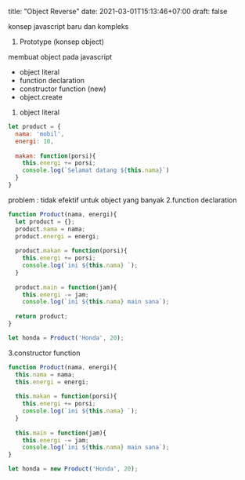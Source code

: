title: "Object Reverse"
date: 2021-03-01T15:13:46+07:00
draft: false

konsep javascript baru dan kompleks
1. Prototype (konsep object)

membuat object pada javascript
- object literal
- function declaration
- constructor function (new)
- object.create

1. object literal
```javascript
let product = {
  nama: 'mobil',
  energi: 10,
  
  makan: function(porsi){
    this.energi += porsi;
    console.log(`Selamat datang ${this.nama}`)
  }
}
```

problem : tidak efektif untuk object yang banyak
2.function declaration
```javascript
function Product(nama, energi){
  let product = {};
  product.nama = nama;
  product.energi = energi;
  
  product.makan = function(porsi){
    this.energi += porsi;
    console.log(`ini ${this.nama} `);
  }
  
  product.main = function(jam){
    this.energi -= jam;
    console.log(`ini ${this.nama} main sana`);
  
  return product;
}

let honda = Product('Honda', 20);
```
3.constructor function
```javascript
function Product(nama, energi){
  this.nama = nama;
  this.energi = energi;
  
  this.makan = function(porsi){
    this.energi += porsi;
    console.log(`ini ${this.nama} `);
  }
  
  this.main = function(jam){
    this.energi -= jam;
    console.log(`ini ${this.nama} main sana`);
}

let honda = new Product('Honda', 20);
```